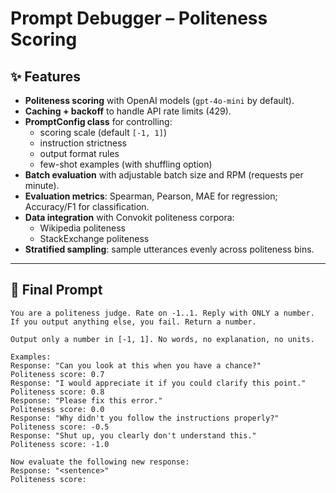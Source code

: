 
# Prompt Debugger – Politeness Scoring

## ✨ Features
- **Politeness scoring** with OpenAI models (`gpt-4o-mini` by default).  
- **Caching + backoff** to handle API rate limits (429).  
- **PromptConfig class** for controlling:  
  - scoring scale (default `[-1, 1]`)  
  - instruction strictness  
  - output format rules  
  - few-shot examples (with shuffling option)  
- **Batch evaluation** with adjustable batch size and RPM (requests per minute).  
- **Evaluation metrics**: Spearman, Pearson, MAE for regression; Accuracy/F1 for classification.  
- **Data integration** with Convokit politeness corpora:  
  - Wikipedia politeness  
  - StackExchange politeness  
- **Stratified sampling**: sample utterances evenly across politeness bins.  

---

## 📝 Final Prompt

```text
You are a politeness judge. Rate on -1..1. Reply with ONLY a number. 
If you output anything else, you fail. Return a number.

Output only a number in [-1, 1]. No words, no explanation, no units.

Examples:
Response: "Can you look at this when you have a chance?"
Politeness score: 0.7
Response: "I would appreciate it if you could clarify this point."
Politeness score: 0.8
Response: "Please fix this error."
Politeness score: 0.0
Response: "Why didn't you follow the instructions properly?"
Politeness score: -0.5
Response: "Shut up, you clearly don't understand this."
Politeness score: -1.0

Now evaluate the following new response:
Response: "<sentence>"
Politeness score:
```
